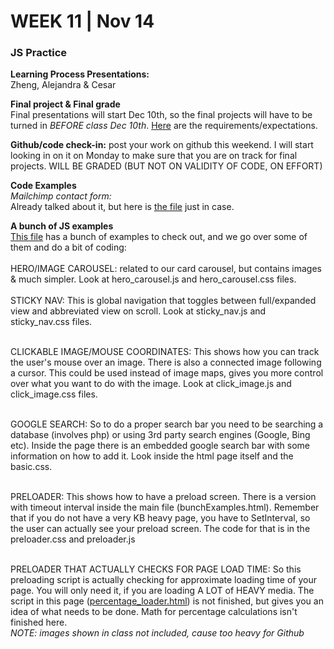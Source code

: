 <h1>WEEK 11 | Nov 14 </h1>
<h3><b>JS Practice</b></h3>
<p><b>Learning Process Presentations:</b><br>
Zheng, Alejandra & Cesar</p>

<p><b>Final project & Final grade</b><br>
Final presentations will start Dec 10th, so the final projects will have to be turned in <em>BEFORE class Dec 10th</em>. <a href="../Final_projects.md">Here</a> are the requirements/expectations.

</p>

<p><b>Github/code check-in:</b> post your work on github this weekend. I will start looking in on it on Monday to make sure that you are on track for final projects. WILL BE GRADED (BUT NOT ON VALIDITY OF CODE, ON EFFORT)</p>

<p><b>Code Examples</b><br>
<em>Mailchimp contact form:</em><br>
Already talked about it, but here is <a href="contact_form">the file</a> just in case.</p>
<p>
<b>A bunch of JS examples</b><br>
<a href="contact_form">This file</a> has a bunch of examples to check out, and we go over some of them and do a bit of coding:<br><br>
HERO/IMAGE CAROUSEL: related to our card carousel, but contains images & much simpler. Look at hero_carousel.js and hero_carousel.css files.<br><br>
STICKY NAV: This is global navigation that toggles between full/expanded view and abbreviated view on scroll. Look at sticky_nav.js and sticky_nav.css files.<br><br>

CLICKABLE IMAGE/MOUSE COORDINATES: This shows how you can track the user's mouse over an image. There is also a connected image following a cursor. This could be used instead of image maps, gives you more control over what you want to do with the image. Look at click_image.js and click_image.css files.<br><br>

GOOGLE SEARCH: So to do a proper search bar you need to be searching a database (involves php) or using 3rd party search engines (Google, Bing etc). Inside the page there is an embedded google search bar with some information on how to add it. Look inside the html page itself and the basic.css.<br><br>

PRELOADER: This shows how to have a preload screen. There is a version with timeout interval inside the main file (bunchExamples.html). Remember that if you do not have a very KB heavy page, you have to SetInterval, so the user can actually see your preload screen. The code for that is in the preloader.css and preloader.js<br><br>

PRELOADER THAT ACTUALLY CHECKS FOR PAGE LOAD TIME: So this preloading script is actually checking for approximate loading time of your page.  You will only need it, if you are loading A LOT of HEAVY media.  The script in this page (<a href="bunch_of_examples/percentage_loader.html">percentage_loader.html</a>) is not finished, but gives you an idea of what needs to be done. Math for percentage calculations isn't finished here. <br>
<em>NOTE: images shown in class not included, cause too heavy for Github</em><br><br>

</p>
